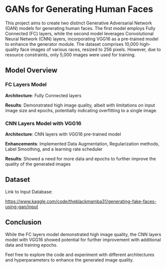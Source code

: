# GANs for Generating Human Faces
This project aims to create two distinct Generative Adversarial Network (GAN) models for generating human faces. The first model employs Fully Connected (FC) layers, while the second model leverages Convolutional Neural Network (CNN) layers, incorporating VGG16 as a pre-trained model to enhance the generator module. The dataset comprises 10,000 high-quality face images of various races, resized to 256 pixels. However, due to resource constraints, only 5,000 images were used for training.

## Model Overview
### FC Layers Model
**Architecture**: Fully Connected layers

**Results**: Demonstrated high image quality, albeit with limitations on input image size and epochs, potentially indicating overfitting to a single image.


### CNN Layers Model with VGG16
**Architecture**: CNN layers with VGG16 pre-trained model

**Enhancements**: Implemented Data Augmentation, Regularization methods, Label Smoothing, and a learning rate scheduler

**Results**: Showed a need for more data and epochs to further improve the quality of the generated images


## Dataset
Link to Input Database:

https://www.kaggle.com/code/theblackmamba31/generating-fake-faces-using-gan/input

## Conclusion
While the FC layers model demonstrated high image quality, the CNN layers model with VGG16 showed potential for further improvement with additional data and training epochs.

Feel free to explore the code and experiment with different architectures and hyperparameters to enhance the generated image quality.
